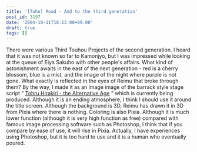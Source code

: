 ```yaml
---
title: '[Toho] Road · And to the third generation'
post_id: 3197
date: '2004-10-11T18:13:00+09:00'
draft: true
tags: []
---
```


There were various Third Touhou Projects of the second generation. I heard that it was not known so far to Kamonjyo, but I was impressed while looking at the queue of Eiya Sakuho with other people's affairs. What kind of astonishment awaits in the east of the next generation - red is a cherry blossom, blue is a mist, and the image of the night where purple is not gone. What exactly is reflected in the eyes of Reimu that broke through them? By the way, I made it as an image image of the barrack style stage script " [Tohru Hirakiri - the Alternative Age](!/thA/) " which is currently being produced. Although it is an ending atmosphere, I think I should use it around the title screen. Although the background is 3D, Reimu has drawn it in 3D from Pixia where there is nothing. Coloring is also Pixia. Although it is much lower function (although it is very high function as free) compared with famous image processing software such as Photoshop, I think that if you compare by ease of use, it will rise in Pixia. Actually, I have experiences using Photoshop, but it is too hard to use and it is a human who eventually poured.
